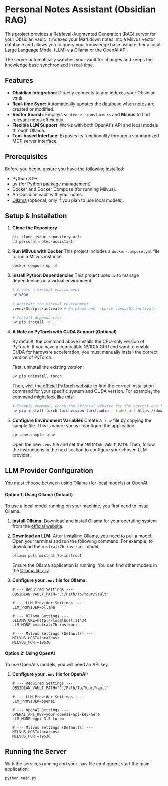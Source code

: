 # Personal Notes Assistant (Obsidian RAG)

This project provides a Retrieval-Augmented Generation (RAG) server for your Obsidian vault. It indexes your
Markdown notes into a Milvus vector database and allows you to query your knowledge base using either a local
Large Language Model (LLM) via Ollama or the OpenAI API.

The server automatically watches your vault for changes and keeps the knowledge base synchronized in real-time.

## Features

*   **Obsidian Integration**: Directly connects to and indexes your Obsidian vault.
*   **Real-time Sync**: Automatically updates the database when notes are created or modified.
*   **Vector Search**: Employs `sentence-transformers` and **Milvus** to find relevant notes efficiently.
*   **Flexible LLM Support**: Works with both OpenAI's API and local models through Ollama.
*   **Tool-based Interface**: Exposes its functionality through a standardized MCP server interface.

## Prerequisites

Before you begin, ensure you have the following installed:

*   Python 3.9+
*   [uv](https://github.com/astral-sh/uv) (for Python package management)
*   Docker and Docker Compose (for running Milvus).
*   An Obsidian vault with your notes.
*   [Ollama](https://ollama.com/) (optional, only if you plan to use local models).

## Setup & Installation

1.  **Clone the Repository**
    ```bash
    git clone <your-repository-url>
    cd personal-notes-assistant
    ```

2.  **Run Milvus with Docker**
    This project includes a `docker-compose.yml` file to run a Milvus instance.
    ```bash
    docker-compose up -d
    ```

3.  **Install Python Dependencies**
    This project uses `uv` to manage dependencies in a virtual environment.
    ```bash
    # Create a virtual environment
    uv venv
    
    # Activate the virtual environment
    .venv\Scripts\activate # On Linux use `source .venv/bin/activate`
    
    # Install dependencies
    uv pip install -e .
    ```

4.  **A Note on PyTorch with CUDA Support (Optional)**

    By default, the command above installs the CPU-only version of PyTorch. If you have a compatible NVIDIA GPU and want to enable CUDA for hardware acceleration, you must manually install the correct version of PyTorch.

    First, uninstall the existing version:
    ```bash
    uv pip uninstall torch
    ```

    Then, visit the [official PyTorch website](https://pytorch.org/get-started/locally/) to find the correct installation command for your specific system and CUDA version. For example, the command might look like this:
    ```bash
    # Example command, check the official website for the correct one for your setup
    uv pip install torch torchvision torchaudio --index-url https://download.pytorch.org/whl/cu121
    ```

5.  **Configure Environment Variables**
    Create a `.env` file by copying the sample file. This is where you will configure the application.
    ```bash
    cp .env.sample .env
    ```
    Open the new `.env` file and set the `OBSIDIAN_VAULT_PATH`. Then, follow the instructions in the next section to configure your chosen LLM provider.

## LLM Provider Configuration

You must choose between using Ollama (for local models) or OpenAI.

#### Option 1: Using Ollama (Default)

To use a local model running on your machine, you first need to install Ollama.

1.  **Install Ollama:**
    Download and install Ollama for your operating system from the [official website](https://ollama.com/).

2.  **Download an LLM:**
    After installing Ollama, you need to pull a model. Open your terminal and run the following command. For example, to download the `mistral:7b-instruct` model:
    ```bash
    ollama pull mistral:7b-instruct
    ```
    Ensure the Ollama application is running. You can find other models in the [Ollama library](https://ollama.com/library).

3.  **Configure your `.env` file for Ollama:**
    ```env
    # --- Required Settings ---
    OBSIDIAN_VAULT_PATH="C:/Path/To/Your/Vault"

    # --- LLM Provider Settings ---
    LLM_PROVIDER=ollama

    # --- Ollama Settings ---
    OLLAMA_URL=http://localhost:11434
    LLM_MODEL=mistral:7b-instruct

    # --- Milvus Settings (Defaults) ---
    MILVUS_HOST=localhost
    MILVUS_PORT=19530
    ```

#### Option 2: Using OpenAI

To use OpenAI's models, you will need an API key.

1.  **Configure your `.env` file for OpenAI:**
    ```env
    # --- Required Settings ---
    OBSIDIAN_VAULT_PATH="C:/Path/To/Your/Vault"

    # --- LLM Provider Settings ---
    LLM_PROVIDER=openai

    # --- OpenAI Settings ---
    OPENAI_API_KEY=your-openai-api-key-here
    LLM_MODEL=gpt-3.5-turbo

    # --- Milvus Settings (Defaults) ---
    MILVUS_HOST=localhost
    MILVUS_PORT=19530
    ```

## Running the Server

With the services running and your `.env` file configured, start the main application:

```bash
python main.py
```